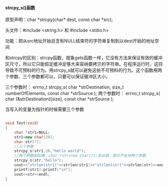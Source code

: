 #### strcpy_s()函数
原型声明：char \*strcpy(char\* dest, const char \*src);

头文件：#include <string.h> 和 \#include <stdio.h>

功能：把从src地址开始且含有NULL结束符的字符串复制到以dest开始的地址空间

和strcpy的区别：strcpy函数，就象gets函数一样，它没有方法来保证有效的缓冲区尺寸，所以它只能假定缓冲足够大来容纳要拷贝的字符串。在程序运行时，这将导致不可预料的行为。用strcpy_s就可以避免这些不可预料的行为。这个函数用两个参数、三个参数都可以，只要可以保证缓冲区大小。

三个参数时：
errno_t strcpy_s( char \*strDestination, size_t numberOfElements, const char \*strSource );
两个参数时：
errno_t strcpy_s( char (&strDestination)\[size\], const char \*strSource );

当写入的变量为指针的时候需要三个参数
```cpp

void Test(void)
{
	char *str1=NULL;
	str1=new char[20];
	char str[7];
	//三个参数
	strcpy_s(str1,20,"hello world");
	//两个参数但如果：char *str=new char[7];会出错：提示不支持两个参数
	strcpy_s(str,"hello");
	cout<<"strlen(str1)"<<strlen(str1)<<"strlen(str)"<<strlen(str)<<endl;
	printf(str1);printf("\n");
	cout<<str<<endl;
}
```